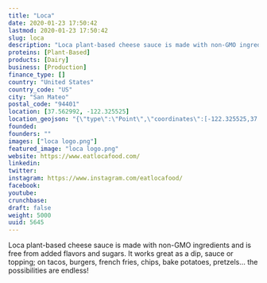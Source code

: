```yaml
---
title: "Loca"
date: 2020-01-23 17:50:42
lastmod: 2020-01-23 17:50:42
slug: loca
description: "Loca plant-based cheese sauce is made with non-GMO ingredients and is free from added flavors and sugars. It works great as a dip, sauce or topping; on tacos, burgers, french fries, chips, bake potatoes, pretzels… the possibilities are endless!"
proteins: [Plant-Based]
products: [Dairy]
business: [Production]
finance_type: []
country: "United States"
country_code: "US"
city: "San Mateo"
postal_code: "94401"
location: [37.562992, -122.325525]
location_geojson: "{\"type\":\"Point\",\"coordinates\":[-122.325525,37.562992]}"
founded: 
founders: ""
images: ["loca logo.png"]
featured_image: "loca logo.png"
website: https://www.eatlocafood.com/
linkedin: 
twitter: 
instagram: https://www.instagram.com/eatlocafood/
facebook: 
youtube: 
crunchbase: 
draft: false
weight: 5000
uuid: 5645
---
```

Loca plant-based cheese sauce is made with non-GMO ingredients and is free from added flavors and sugars. It works great as a dip, sauce or topping; on tacos, burgers, french fries, chips, bake potatoes, pretzels… the possibilities are endless!
